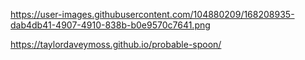 https://user-images.githubusercontent.com/104880209/168208935-dab4db41-4907-4910-838b-b0e9570c7641.png

https://taylordaveymoss.github.io/probable-spoon/
